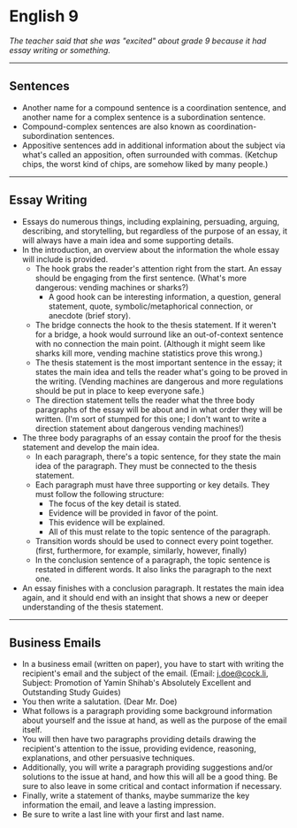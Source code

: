 # English 9

*The teacher said that she was "excited" about grade 9 because it had essay writing or something.*

---

## Sentences

+ Another name for a compound sentence is a coordination sentence, and another name for a complex sentence is a subordination sentence.
+ Compound-complex sentences are also known as coordination-subordination sentences.
+ Appositive sentences add in additional information about the subject via what's called an apposition, often surrounded with commas. (Ketchup chips, the worst kind of chips, are somehow liked by many people.)

---

## Essay Writing

+ Essays do numerous things, including explaining, persuading, arguing, describing, and storytelling, but regardless of the purpose of an essay, it will always have a main idea and some supporting details.
+ In the introduction, an overview about the information the whole essay will include is provided.
    + The hook grabs the reader's attention right from the start. An essay should be engaging from the first sentence. (What's more dangerous: vending machines or sharks?)
        + A good hook can be interesting information, a question, general statement, quote, symbolic/metaphorical connection, or anecdote (brief story).
    + The bridge connects the hook to the thesis statement. If it weren't for a bridge, a hook would surround like an out-of-context sentence with no connection the main point. (Although it might seem like sharks kill more, vending machine statistics prove this wrong.)
    + The thesis statement is the most important sentence in the essay; it states the main idea and tells the reader what's going to be proved in the writing. (Vending machines are dangerous and more regulations should be put in place to keep everyone safe.)
    + The direction statement tells the reader what the three body paragraphs of the essay will be about and in what order they will be written. (I'm sort of stumped for this one; I don't want to write a direction statement about dangerous vending machines!)
+ The three body paragraphs of an essay contain the proof for the thesis statement and develop the main idea.
    + In each paragraph, there's a topic sentence, for they state the main idea of the paragraph. They must be connected to the thesis statement.
    + Each paragraph must have three supporting or key details. They must follow the following structure:
        + The focus of the key detail is stated.
        + Evidence will be provided in favor of the point.
        + This evidence will be explained.
        + All of this must relate to the topic sentence of the paragraph.
    + Transition words should be used to connect every point together. (first, furthermore, for example, similarly, however, finally)
    + In the conclusion sentence of a paragraph, the topic sentence is restated in different words. It also links the paragraph to the next one.
+ An essay finishes with a conclusion paragraph. It restates the main idea again, and it should end with an insight that shows a new or deeper understanding of the thesis statement.

---

## Business Emails

+ In a business email (written on paper), you have to start with writing the recipient's email and the subject of the email. (Email: j.doe@cock.li, Subject: Promotion of Yamin Shihab's Absolutely Excellent and Outstanding Study Guides)
+ You then write a salutation. (Dear Mr. Doe)
+ What follows is a paragraph providing some background information about yourself and the issue at hand, as well as the purpose of the email itself.
+ You will then have two paragraphs providing details drawing the recipient's attention to the issue, providing evidence, reasoning, explanations, and other persuasive techniques.
+ Additionally, you will write a paragraph providing suggestions and/or solutions to the issue at hand, and how this will all be a good thing. Be sure to also leave in some critical and contact information if necessary.
+ Finally, write a statement of thanks, maybe summarize the key information the email, and leave a lasting impression.
+ Be sure to write a last line with your first and last name.
